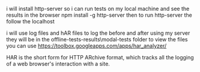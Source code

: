 i will install http-server so i can run tests on my local machine and see the results in the browser
npm install -g http-server
then to run
http-server
the follow the localhost 

i will use log files and hAR files to log the before and after using my server 
they will be in the offline-tests-results\modal-tests folder
to view the files you can use https://toolbox.googleapps.com/apps/har_analyzer/

HAR is the short form for HTTP ARchive format, which tracks all the logging of a web browser's interaction with a site.
